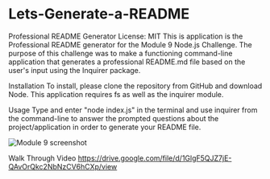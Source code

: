 # Lets-Generate-a-README
Professional README Generator
License: MIT
This is application is the Professional README generator for the Module 9 Node.js Challenge. The purpose of this challenge was to make a functioning command-line application that generates a professional README.md file based on the user's input using the Inquirer package.

Installation
To install, please clone the repository from GitHub and download Node. This application requires fs as well as the inquirer module.

Usage
Type and enter "node index.js" in the terminal and use inquirer from the command-line to answer the prompted questions about the project/application in order to generate your README file.


![Module 9 screenshot](https://user-images.githubusercontent.com/113635622/206883765-3a5b7d1b-bc8a-451c-bf4b-d49cf0d051d2.png)


Walk Through Video
https://drive.google.com/file/d/1GlgF5QJZ7jE-QAvOrQkc2NbNzCV6hCXp/view
